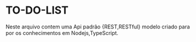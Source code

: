 # TO-DO-LIST
Neste arquivo contem uma Api padrão {REST,RESTful} modelo criado para por os conhecimentos em Nodejs,TypeScript.
